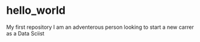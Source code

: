 # hello_world
My first repository
I am an adventerous person looking to start a new carrer as a Data Sciist
